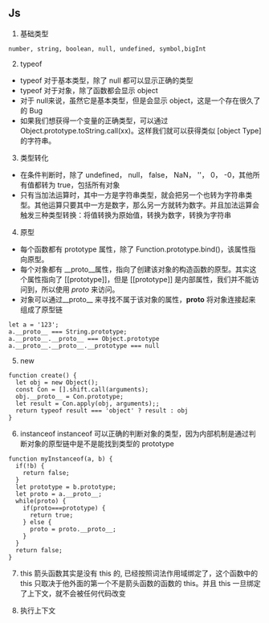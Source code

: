 ## Js

1. 基础类型
```
number, string, boolean, null, undefined, symbol,bigInt
```

2. typeof
+ typeof 对于基本类型，除了 null 都可以显示正确的类型
+ typeof 对于对象，除了函数都会显示 object
+ 对于 null来说，虽然它是基本类型，但是会显示 object，这是一个存在很久了的 Bug
+ 如果我们想获得一个变量的正确类型，可以通过 Object.prototype.toString.call(xx)。这样我们就可以获得类似 [object Type] 的字符串。

3. 类型转化
+ 在条件判断时，除了 undefined， null， false， NaN， ''， 0， -0，其他所有值都转为 true，包括所有对象
+ 只有当加法运算时，其中一方是字符串类型，就会把另一个也转为字符串类型。其他运算只要其中一方是数字，那么另一方就转为数字。并且加法运算会触发三种类型转换：将值转换为原始值，转换为数字，转换为字符串

4. 原型
+ 每个函数都有 prototype 属性，除了 Function.prototype.bind()，该属性指向原型。
+ 每个对象都有 __proto__属性，指向了创建该对象的构造函数的原型。其实这个属性指向了 [[prototype]]，但是 [[prototype]] 是内部属性，我们并不能访问到，所以使用 _proto_ 来访问。
+ 对象可以通过__proto__ 来寻找不属于该对象的属性，__proto__ 将对象连接起来组成了原型链
```
let a = '123';
a.__proto__ === String.prototype;
a.__proto__.__proto__ === Object.prototype
a.__proto__.__proto__.__prototype === null
```

5. new
```
function create() {
  let obj = new Object();
  const Con = [].shift.call(arguments);
  obj.__proto__ = Con.prototype;
  let result = Con.apply(obj, arguments);;
  return typeof result === 'object' ? result : obj
}
```

6. instanceof
instanceof 可以正确的判断对象的类型，因为内部机制是通过判断对象的原型链中是不是能找到类型的 prototype
```
function myInstanceof(a, b) {
  if(!b) {
    return false;
  }
  let prototype = b.prototype;
  let proto = a.__proto__;
  while(proto) {
    if(proto===prototype) {
      return true;
    } else {
      proto = proto.__proto__;
    }
  }
  return false;
}
```

7. this
箭头函数其实是没有 this 的, 已经按照词法作用域绑定了，这个函数中的 this 只取决于他外面的第一个不是箭头函数的函数的 this。并且 this 一旦绑定了上下文，就不会被任何代码改变

8. 执行上下文



